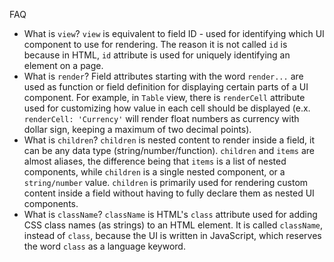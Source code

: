FAQ
- What is `view`?
`view` is equivalent to field ID - used for identifying which UI component to use for rendering.
The reason it is not called `id` is because in HTML, `id` attribute is used for uniquely identifying an element on a page.
- What is `render`?
Field attributes starting with the word `render...` are used as function or field definition for displaying certain parts of a UI component. For example, in `Table` view, there is `renderCell` attribute used for customizing how value in each cell should be displayed (e.x. `renderCell: 'Currency'` will render float numbers as currency with dollar sign, keeping a maximum of two decimal points).
- What is `children`?
`children` is nested content to render inside a field, it can be any data type (string/number/function).
`children` and `items` are almost aliases, the difference being that `items` is a list of nested components, 
while `children` is a single nested component, or a `string/number` value.
`children` is primarily used for rendering custom content inside a field without having to fully declare them as nested UI components.
- What is `className`?
`className` is HTML's `class` attribute used for adding CSS class names (as strings) to an HTML element. 
It is called `className`, instead of `class`, because the UI is written in JavaScript, which reserves the word `class` as a language keyword.
